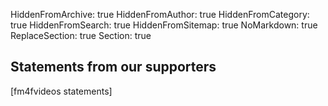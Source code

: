 HiddenFromArchive: true
HiddenFromAuthor: true
HiddenFromCategory: true
HiddenFromSearch: true
HiddenFromSitemap: true
NoMarkdown: true
ReplaceSection: true
Section: true

<section class="page-section bg-primary video_grid" id="supporters">
  <h2 class="text-white-50 px-5">Statements from our supporters</h2>
  <div class="container-fluid px-5">
    <div class="row no-gutters">
[fm4fvideos statements]
    </div>
  </div>
</section>
